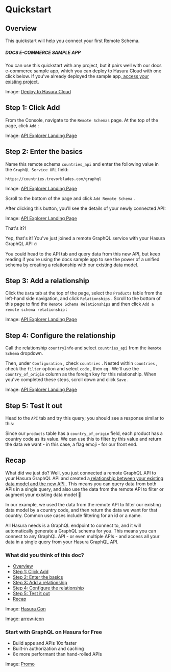 # Quickstart

## Overview​

This quickstart will help you connect your first Remote Schema.

##### DOCS E-COMMERCE SAMPLE APP

You can use this quickstart with any project, but it pairs well with our docs e-commerce sample app, which you can deploy to Hasura Cloud with one click below. If you've already deployed the sample app,[ access your existing project. ](https://cloud.hasura.io)

Image: [ Deploy to Hasura Cloud ](https://hasura.io/deploy-button.svg)

## Step 1: Click Add​

From the Console, navigate to the `Remote Schemas` page. At the top of the page, click `Add` :

Image: [ API Explorer Landing Page ](https://hasura.io/docs/assets/images/remote-schema_getting-started-guide_2.18.0_click-add-7eec4a17b6a2f71251c09f8ce354e757.png)

## Step 2: Enter the basics​

Name this remote schema `countries_api` and enter the following value in the `GraphQL Service URL` field:

`https://countries.trevorblades.com/graphql`

Image: [ API Explorer Landing Page ](https://hasura.io/docs/assets/images/remote-schema_getting-started-guide_2.18.0_enter-basics-946c6a2f718f05ff9e0d7d916302f6f1.png)

Scroll to the bottom of the page and click `Add Remote Schema` .

After clicking this button, you'll see the details of your newly connected API:

Image: [ API Explorer Landing Page ](https://hasura.io/docs/assets/images/remote-schema_getting-started-guide_2.18.0_newly-connected-result-f9bdac5dd4272a1b932ae4a39532cbf6.png)

That's it?!

Yep, that's it! You've just joined a remote GraphQL service with your Hasura GraphQL API 🔥

You could head to the API tab and query data from this new API, but keep reading if you're using the docs sample app to
see the power of a unified schema by creating a relationship with our existing data model.

## Step 3: Add a relationship​

Click the `Data` tab at the top of the page, select the `Products` table from the left-hand side navigation, and click `Relationships` . Scroll to the bottom of this page to find the `Remote Schema Relationships` and then click `Add a remote schema relationship` :

Image: [ API Explorer Landing Page ](https://hasura.io/docs/assets/images/remote-schema_getting-started-guide_2.18.0_click-add-remote-schema-relationship-a234aeead340a49b63177019d0fa3abb.png)

## Step 4: Configure the relationship​

Call the relationship `countryInfo` and select `countries_api` from the `Remote Schema` dropdown.

Then, under `Configuration` , check `countries` . Nested within `countries` , check the `filter` option and select `code` ,
then `eq` . We'll use the `country_of_origin` column as the foreign key for this relationship. When you've completed
these steps, scroll down and click `Save` .

Image: [ API Explorer Landing Page ](https://hasura.io/docs/assets/images/remote-schema_getting-started-guide_2.18.0_configure-relationship-c774dd8ab742d5c17274c9cd83ad11e8.png)

## Step 5: Test it out​

Head to the `API` tab and try this query; you should see a response similar to this:

Since our `products` table has a `country_of_origin` field, each product has a country code as its value. We can use
this to filter by this value and return the data we want - in this case, a flag emoji - for our front end.

## Recap​

What did we just do? Well, you just connected a remote GraphQL API to your Hasura GraphQL API and created a[ relationship between your existing data model and the new API ](https://hasura.io/docs/latest/data-federation/data-federation-types/#database-to-remote-schema-relationships).
This means you can query data from both APIs in a single query, and also use the data from the remote API to filter or
augment your existing data model 🎉

In our example, we used the data from the remote API to filter our existing data model by a country code, and then
return the data we want for that country. Common use cases include filtering for an id or a name.

All Hasura needs is a GraphQL endpoint to connect to, and it will automatically generate a GraphQL schema for you. This
means you can connect to any GraphQL API - or even multiple APIs - and access all your data in a single query from your
Hasura GraphQL API.

### What did you think of this doc?

- [ Overview ](https://hasura.io/docs/latest/remote-schemas/quickstart/#overview)
- [ Step 1: Click Add ](https://hasura.io/docs/latest/remote-schemas/quickstart/#step-1-click-add)
- [ Step 2: Enter the basics ](https://hasura.io/docs/latest/remote-schemas/quickstart/#step-2-enter-the-basics)
- [ Step 3: Add a relationship ](https://hasura.io/docs/latest/remote-schemas/quickstart/#step-3-add-a-relationship)
- [ Step 4: Configure the relationship ](https://hasura.io/docs/latest/remote-schemas/quickstart/#step-4-configure-the-relationship)
- [ Step 5: Test it out ](https://hasura.io/docs/latest/remote-schemas/quickstart/#step-5-test-it-out)
- [ Recap ](https://hasura.io/docs/latest/remote-schemas/quickstart/#recap)


Image: [ Hasura Con ](https://res.cloudinary.com/dh8fp23nd/image/upload/v1686154570/hasura-con-2023/has-con-light-date_r2a2ud.png)

Image: [ arrow-icon ](https://res.cloudinary.com/dh8fp23nd/image/upload/v1683723549/main-web/chevron-right_ldbi7d.png)

### Start with GraphQL on Hasura for Free

- Build apps and APIs 10x faster
- Built-in authorization and caching
- 8x more performant than hand-rolled APIs


Image: [ Promo ](https://hasura.io/docs/assets/images/hasura-free-ff60e409244e0ea12b5a3045d1a9096b.png)